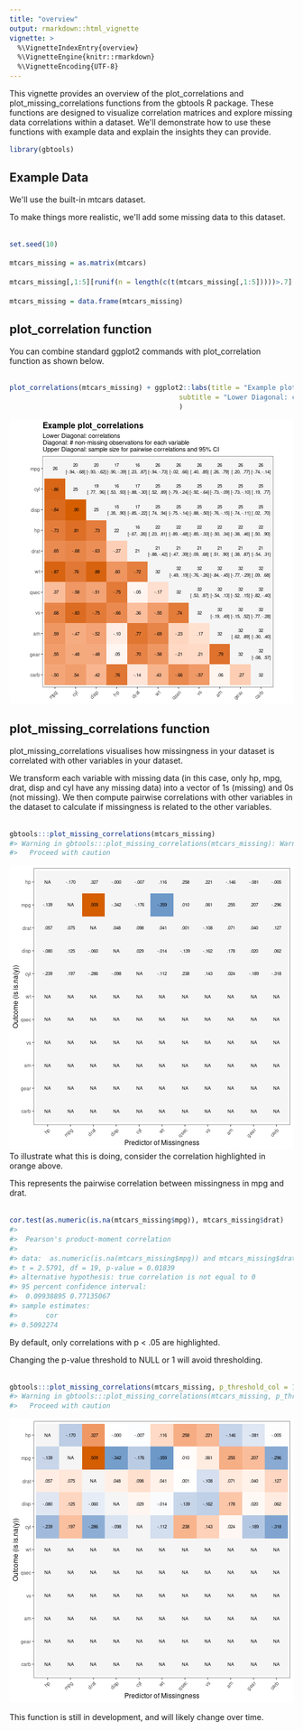 ```yaml
---
title: "overview"
output: rmarkdown::html_vignette
vignette: >
  %\VignetteIndexEntry{overview}
  %\VignetteEngine{knitr::rmarkdown}
  %\VignetteEncoding{UTF-8}
---
```





This vignette provides an overview of the plot_correlations and plot_missing_correlations functions from the gbtools R package. These functions are designed to visualize correlation matrices and explore missing data correlations within a dataset. We'll demonstrate how to use these functions with example data and explain the insights they can provide.




```r
library(gbtools)
```

## Example Data

We'll use the built-in mtcars dataset. 

To make things more realistic, we'll add some missing data to this dataset. 


```r

set.seed(10)

mtcars_missing = as.matrix(mtcars)

mtcars_missing[,1:5][runif(n = length(c(t(mtcars_missing[,1:5]))))>.7] <- NA

mtcars_missing = data.frame(mtcars_missing)
```


## plot_correlation function

You can combine standard ggplot2 commands with plot_correlation function as shown below. 


```r

plot_correlations(mtcars_missing) + ggplot2::labs(title = "Example plot_correlations",
                                          subtitle = "Lower Diagonal: correlations\nDiagonal: # non-missing observations for each variable\nUpper Diagonal: sample size for pairwise correlations and 95% CI"
                                          )
```

![plot of chunk unnamed-chunk-3](figure/unnamed-chunk-3-1.png)

## plot_missing_correlations function

plot_missing_correlations visualises how missingness in your dataset is correlated with other variables in your dataset. 

We transform each variable with missing data (in this case, only hp, mpg, drat, disp and cyl have any missing data) into a vector of 1s (missing) and 0s (not missing). We then compute pairwise correlations with other variables in the dataset to calculate if missingness is related to the other variables. 




```r

gbtools:::plot_missing_correlations(mtcars_missing)
#> Warning in gbtools:::plot_missing_correlations(mtcars_missing): Warning: this function is in very early beta, and not designed for widespread use. 
#>   Proceed with caution
```

![plot of chunk unnamed-chunk-4](figure/unnamed-chunk-4-1.png)
To illustrate what this is doing, consider the correlation highlighted in orange above. 

This represents the pairwise correlation between missingness in mpg and drat.


```r

cor.test(as.numeric(is.na(mtcars_missing$mpg)), mtcars_missing$drat)
#> 
#> 	Pearson's product-moment correlation
#> 
#> data:  as.numeric(is.na(mtcars_missing$mpg)) and mtcars_missing$drat
#> t = 2.5791, df = 19, p-value = 0.01839
#> alternative hypothesis: true correlation is not equal to 0
#> 95 percent confidence interval:
#>  0.09938895 0.77135067
#> sample estimates:
#>       cor 
#> 0.5092274
```

By default, only correlations with p < .05 are highlighted. 

Changing the p-value threshold to NULL or 1 will avoid thresholding. 


```r

gbtools:::plot_missing_correlations(mtcars_missing, p_threshold_col = 1)
#> Warning in gbtools:::plot_missing_correlations(mtcars_missing, p_threshold_col = 1): Warning: this function is in very early beta, and not designed for widespread use. 
#>   Proceed with caution
```

![plot of chunk unnamed-chunk-6](figure/unnamed-chunk-6-1.png)

This function is still in development, and will likely change over time. 
